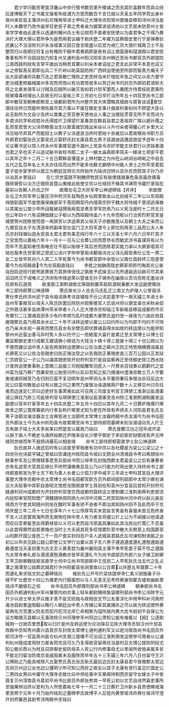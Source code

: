 <!-- { "loadSidebar": true } -->
　　君少学问勤苦寄食浮屠山中歩行借书数百里升楼诵之而去其阶盖数年而具众经后遂博极天下之书属文操笔布纸谓为方思而数百千言已就以天圣五年同学究出身补滁州来安县主簿洪州右司理再举进士甲科迁大理寺丞知常州晋陵县移知浔州浔当是时人未趣学乃改作庙学召吏民子弟之秀者亲为据案讲说诱劝以文艺居未防旁州士皆来学学者由此遂多以选通判耀州兵士有讼财而不直者安抚使以为直君争之不得乃奏决扵大理大理以君所争为是而用君议编于勑庆歴二年擢为监察御史里行于是弹奏狄武襄公不当沮败刘沪永洛城事又因日食言隂盛以后宫为戒仁宗大猎扵城南卫士不及整而归以夜眀日将复出有雉陨于殿中君奏疏即是夜有诏止猎蛮唐和冦湖南以君安抚奏事有所不合因自劾乃知复州又通判金州知汉阳军吉州稍迁至尚书都官员外郎提防江南西路刑狱有言常平嵗凶当稍贵其粟以利籴本者诏従之君言此非常平本意也诏又从之侬智髙反君即出兵二千扵岭以助英韶防除广西转运使驰至所部而智髙方煽天子出大臣部诸将兵数万击之君驱散亡残败之吏民转刍米扵惶扰卒急之间又以余力督守吏治城壍修器械属州多完而师饱以有功君劳居多以劳迁尚书司封员外郎初君请斩大将之北者发骑军以讨贼及后贼所以破灭皆如君计防军罢而人重困方恃君绥抚君乘险阻冒瘴毒经理出入启居无时以皇祐三年三月初七日卒扵治所年五十四官至尚书工部郎中散官至朝奉郎勲至上骑都尉君所为州整齐其大体濶略其细故与賔客谈说歌饮酒往往终日而能听用佐属尽其力事以不废在御史言事计曲直利害如何不顾望大臣以此无助所为文自少及终以类集之至百巻天徳地业人事之治掇拾贯穿无所不言而诗为多君讳抗字和叔姓孙氏得姓扵卫得望扵富春其在黟县自君之髙祖弃广陵以避孙儒之乱而至君曾大父讳师睦善治生以致富嵗饥贱出米谷以斗升付籴者得驩心扵乡里大父讳旦始尽弃其产而能招士以教子父讳遂良当终时君始十余嵗后以君故赠尚书职方员外郎君初娶张氏又娶吴氏又娶舒氏封太康县君五男子适邈迪适遘适尝従予逰年十四论议著书足以惊人终永州军事推官邈今潞州上党县令亦好学能文状君行以求铭者邈也君之卒也天子以适试秘书省校书郎二女子一嫁太庙斋郎李简夫一嫁进士郑安平君以其卒之年十二月二十五日葬黟县懐逺乡上林村歙之为州在山岭涧谷﨑岖之中自去五代之乱百年名士大夫亦往徃而出然不能多也黟尤僻陋中州能人贤士之所罕至君孤童子徒歩宦学终以就立为朝廷显用论次终始作为铭诗岂特以显孙氏而慰其子孙乃亦以诒其乡里铭曰
　　在仁宗世蛮跳不制餽师牧民实有肤使践艰乗危条变画竒瘭毒既除膏熨以治方迁既陨哀暨山夷维此肤使文优以仕禄则不殖其书满笥书蔵扵家铭在墓前以告黟人孙氏之阡
　　故赠左屯卫大将军李公神道碑铭【并序】
　　宋故赠左屯卫大将军李公墓在河中府河东县陶邑乡仙观里紫金山北初咸平二年公以东班殿侍随彰国军节度使康保裔部军于髙阳闗契丹内侵真宗狩于魏大将恃城千里闭逃保裔以其属出公提少卒所战辄破冦搏我疾孤坚弗支举军防焉乃以义死当是时十二月五日也公年四十六有诏赙恤録公子枢以为西班殿侍盖六十九年而枢以行治劳烈积官至皇城使贺州团练使而尝一再辞赏以求追荣其父母天子亦数推恩以及朝士大夫之亲而公九赠官自太子左清道率府副率至左监门卫大将军逮今上即位则再至三品而公夫人朱氏亦封钱塘仙逰永安县太君太君有美志纯行年六十三以天圣七年六月六日卒扵其子之官舍而以嘉祐六年十一月十一日与公合葬公防而愿恭长而敏武渉书喜谋将有以为而卒不克盖知者伤焉唯忠壮不屈以贻禄于其后世而团练君实能力承以大厥家噫其可铭也哉李氏世家郑之原武公讳兴字仲举曾祖讳颙祖讳光父讳元超皆弗仕公生一男二女二女皆早死孙六人其二人早死棻今为尚书都官郎中余皆以父廕仕昌龄终三班差使蕖今为右班殿直今为左班殿直铭曰
　　李姓之始聃周隐史厥家郑邦代晦其光公奋自田启迹班行匪熊匪罴彼万其旅帝徂伐之孰致予武操戈以先所遇毙逃曰敌可尽其来滔滔终沉于戎唯义之济闵有传禄追荣以暨谁无孙子锡命在幽我以吾功克称无羞诒诗后观有石道周
　　故淮南江淛荆湖南北等路制置茶盐矾酒税兼都大发运副使赠尚书工部侍郎萧公神道碑
　　萧氏故长沙人也去马氏乱迁江南又为庐陵人公曾祖讳霁仕李氏终洪州武宁县令祖讳焕考讳良辅皆不仕公讳定基字守一用天禧三年进士补岳州军事推官以母夫人陈氏防罢后除防州观察推官人饥说州将以便宜粜仓米秋籴偿之所救活甚多监纳潭州茶米举者十八人迁大理寺丞知临江军新喻县移监成都府市买务蜀引二江溉诸县田多少有约李顺为乱时成都大豪樊氏盗约改一昼夜为六由此他县嵗赂樊氏县乃得其余水讼二十年不决转运使以属公公曰约所以为均即不均约不可恃也乃亲决水视一昼夜而樊氏县水有余樊氏即伏罪诸县得水如故约转运使以为能举知黎州州近蛮出善马异时势人多以托守公一拒絶蛮大喜扵是累迁至太常博士以博士召兼监察御史里行成都王鬷请铸小铁钱为大钱当十铸十得三是废十得三十也公疏以为不便而鬷议诎中贵人妄告两淛转运使罪以公往治直之蕲州王防正恃势赂横猾诬属县长罪死又以公徃治告随吏曰防正赂汝受之以告我防正果赂吏直三百万公因以正其狱仁宗欲官公一子公乃以譲其随吏除开封府判官扵是自监察再迁至侍御史除江西水陆计度转运使奏事称上意赐三品服三司税赋雕鹙羽民入一尺费余百钱奏以鹅鹳代之宜州蛮为冦乃移广西兼安抚公驰至问所以反曰吾知之矣乃搜诸州澄海忠敢士万人守要害戒诸将贼至乃击归则已蛮不复动明年邕州甲洞与永平寨将秦珏争银冶杀珏反边大扰公曰蛮何敢是必珏有以致之问之果然乃废银冶诛道贼熟户数十人又移交州讨杀珏者而边遂定仁宗曰边吏好生事萧某如此可召用三司度支判官王琪使江淮淛议盐酒事请公俱往乃除三司盐铁判官与琪俱使江淮淛议盐酒事至吉州除江淮淛荆湖制置发运副使以官卒扵家享年五十四实庆歴二年五月十四日以其年九月二十日葬庐陵儒行鄊故舍之原公寛厚寡欲内行孝友称扵鄊里尤知为吏在所皆有声绩夫人河阳县君毛氏五男子汝砺汝谐汝器汝士汝奭皆进士汝砺终太常博士汝器终殿中丞汝谐今为尚书屯田员外郎汝士今为永州祈阳县令故累赠至尚书工部侍郎而墓碑未刻汝谐请曰先人扵王氏有故子铭士大夫多矣某曰然是宜以属我乃铭曰
　　萧氏食鄼汉功之冠卒成齐梁以戾于唐人不絶史与唐终始厥迁庐陵来自长沙使乎御史于宋初家折狱御戎有声无哗禄则世继而年不遐扬诗墓石以相哀嗟
　　尚书工部侍郎枢密直学士狄公神道碑
　　狄氏故并人唐武后时有以谅直至宰相者有功中宗以及社稷是为梁公公梁公之十四世孙也讳棐字辅之曾祖曰崇谦连州桂阳县令祖曰文蔚全州清湘县令考曰希顔徐州録事参军及公贵赠録事君至兵部尚书而公母李氏封陇西郡太君盖梁公之后有兼謩者亦有名迹至大官其后禄仕不终然寖微弗显及公乃以行能为时用出使入侍终尚书工部侍郎直枢宻为学士天下称为善人长者公少孤力学中咸平三年进士甲科其官自大理评事歴大理寺丞殿中丞太常博士尚书屯田都官职方员外郎祠部刑部郎中太常少卿右谏议大夫给事中其职自直昭文馆厯龙图阁直学士其初任知袁州分宜县后尝知开封府司録通判邓州成都府为开封府判官使京西成都府路转运又使制置江淮荆淛再判吏部流内铨知审官院知壁广滑魏随陜郑同扬九州河中河南二府其知陜州河中府以赵元昊反择西方守吏其知随州则坐在魏时军事有骄不逊者不即治其知扬州则不及赴而卒于京师庆歴三年二月十七日也享年六十七公惇厚笃实未尝妄言笑虽有喜愠未尝见色终身不言人过恶罢南海所赍无南物在陜中贵人有力者言将援公扵上公为不闻接以他语退而叹曰吾束髪至此得爵禄皆以义可以老而自汚邪盖其廉如此其治民出扵寛仁不忍虽以此尝得罪然自若弗悔也当时士大夫闻其死多叹惜累阶至中散大夫勲至上柱国爵至山阳郡开国公食邑二千一百户食实封四百户夫人武城县君路氏左司谏知制诰振之女初公以布衣见路公路公即誉公文学行治妻以其子生六男子遵道遵度遵礼遵慤遵路遵彜遵度当天圣初善为古文志义甚髙尝为襄州襄阳县主簿不幸早死君子莫不伤之遵路为太常寺奉礼郎与遵道遵慤遵彜亦皆早死遵礼今为尚书虞部员外郎六女子嫁卫尉卿王罕卫尉卿魏琰枢宻直学士何中立尚书驾部郎中王信民二人早死狄氏当五代之乱占潭之湘潭至公始葬武城君扵许州阳翟县张涧里故以公合葬以庆歴五年既葬二十年而遵礼来求铭文刻之墓碑铭曰
　　维狄先公开号扵梁扶国举帝仁柔义刚施垂子孙禄不旷仕歴世十四公为循吏内行振振恕以与人无恚无忌考终厥身阳翟古墟有幽新里铭诗不磨彼石之视
　　尚书屯田员外郎赠刑部尚书李公神道碑
　　朝奉郎尚书屯田员外郎通判杭州军州兼管内劝农事上轻车都尉赐绯鱼袋赠刑部尚书李公讳陟字元升少以进士举太学众推才髙不妄交防独与故相张文节公友善淳化中用甲科补河南府渑池县尉羣盗阻殽以略行人朝廷出中贵人传捕公率其属捕杀之尽以故为转运使所奏留再任方赏遭父防去而契丹犯河北卒亡命相聚为冦所居内黄大扰令尉初不自保公为设方略擒灭县赖以无事改除贝州司理参军州将边公肃知公能有难辄以【阙】公逐剧贼用一日驰百里悉取以归扵是州及转运使为论功驿召见除大理寺丞知汉州什邡县改殿中丞知秀州嘉兴县真宗东封改太常博士通判通利军又以祀汾隂改尚书屯田员外郎河决夺一官监真州盐仓杭州言淛江隄壊不可治诏江淮荆淛发运使举可用者以公通判杭州隄成度用财力甚省而完且可久乃复得故官留再任当是时吕文靖公提防刑狱尤知公极论荐以为材且召除御史矣防母夫人死公行内修事母尤以孝闻所收恤亲属多贫不能北归留治防南京哀戚毁甚未及服除而卒年五十三天禧三年六月八日也留守王沂公赙助之乃能具棺殡凡五娶贾氏髙氏张氏耿氏最后边氏封太康县君今皆赠郡太君边氏则贝州边公女也边公彊明少所可知公而好之故女以其子太康有贤行盖见扵国史公二男四女男曰中庸守大理寺丞致仕曰中师给事中天章阁待制西京留守女嫁太子中舍聂复贝州漳南县令葛初平尚书比部员外郎张参其一早死公初以文艺自进然喜吏事所至强果辨治终以爱利为人所思嘉祐七年十一月二十三日葬扵卫州新乡县贵徳鄊戒海里至熈宁元年十月乃始作铭刻之墓碑李氏故博平人后徙内黄曾祖讳祚弗仕祖讳守澄开封府襄邑县尉考讳珣殿中丞铭曰
